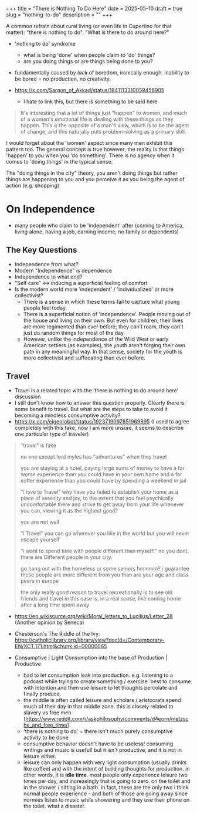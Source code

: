 +++
title = "There is Nothing To Do Here"
date = 2025-05-10
draft = true
slug = "nothing-to-do"
description = ""
+++

A common refrain about rural living (or even life in Cupertino for that matter): "there is nothing to do". "What is there to do around here?"

- 'nothing to do' syndrome
  - what is being 'done' when people claim to 'do' things?
  - are you doing things or are things being done to you?

- fundamentally caused by *lack* of boredom, ironically enough. inability to be bored = no production, no creativity.
- https://x.com/Sargon_of_Akkad/status/1841113310059458905
  - I hate to link this, but there is something to be said here

> It's interesting that a lot of things just "happen" to women, and much of a woman's emotional life is dealing with these things as they happen. This is the opposite of a man's view, which is to be the agent of change, and this naturally puts problem-solving as a primary skill.

I would forget about the 'women' aspect since many men exhibit this pattern too. The general concept is true however; the reality is that things 'happen' to you when you 'do something'. There is no agency when it comes to 'doing things' in the typical sense.

The "doing things in the city" theory, you aren't doing things but rather things are happening to you and you perceive it as you being the agent of action (e.g. shopping)

# On Independence

- many people who claim to be 'independent' after (coming to America, living alone, having a job, earning income, no family or dependents)

## The Key Questions

- Independence from what?
- Modern "Independence" is dependence
- Independence to what end?
- "Self care" <-> inducing a superficial feeling of comfort
- Is the modern world more 'independent' / 'individualized' or more collectivist?
  - There is a sense in which these terms fail to capture what young people feel today.
  - There is a superficial notion of 'independence'. People moving out of the house and living on their own. But even for children, their lives are more regimented than ever before; they can't roam, they can't just do random things for most of the day.
  - However, unlike the independence of the Wild West or early American settlers (as examples), the youth aren't forging their own path in any meaningful way. In that sense, society for the youth is more collectivist and suffocating than ever before.

## Travel

- Travel is a related topic with the 'there is nothing to do around here' discussion
- I still don't know how to answer this question properly. Clearly there is some benefit to travel. But what are the steps to take to avoid it becoming a mindless consumptive activity?
- https://x.com/eigenrobot/status/1923719097851969895 (I used to agree completely with this take, now I am more unsure, it seems to describe one particular type of traveler)

> "travel" is fake
>
> no one except lord myles has "adventures" when they travel
>
> you are staying at a hotel, paying large sums of money to have a far worse experience than you could have in your own home and a far softer experience than you could have by spending a weekend in jail
>
> "i love to Travel" why have you failed to establish your home as a place of serenity and joy, to the extent that you feel psychically uncomfortable there and strive to get away from your life whenever you can, viewing it as the highest good?
>
> you are not well
>
> "i Travel" you can go wherever you like in the world but you will never escape yourself
>
> "i want to spend time with people different than myself!" no you dont. there are Different people in your city.
>
> go hang out with the homeless or some seniors hmmmm? i guarantee these people are more different from you than are your age and class peers in europe
>
> the only really good reason to travel recreationally is to see old friends and travel in this case is, in a real sense, like coming home after a long time spent away

- https://en.wikisource.org/wiki/Moral_letters_to_Lucilius/Letter_28 (Another opinion by Seneca)
- Chesterson's The Riddle of the Ivy: https://catholiclibrary.org/library/view?docId=/Contemporary-EN/XCT.171.html&chunk.id=00000065

- Consumptive | Light Consumption into the base of Production | Productive
  - bad to let consumption leak into production. e.g. listening to a podcast while trying to create something / exercise. best to consume with intention and then use leisure to let thoughts percolate and finally produce.
  - the middle is often called leisure and scholars / aristocrats spend much of their day in that middle zone. this is closely related to slavery vs free men (https://www.reddit.com/r/askphilosophy/comments/d4eorn/nietzsche_and_free_time/).
  - 'there is nothing to do' = there isn't much purely consumptive activity to be done
  - consumptive behavior doesn't have to be useless! consuming writings and music is useful! but it isn't productive, and it is not in leisure either.
  - leisure can only happen with very light consumption (usually drinks like coffee) and with the intent of building thoughts for production. in other words, it is **idle time**. most people only experience leisure two times per day, and increasingly that is going to zero. on the toilet and in the shower / sitting in a bath. in fact, these are the only two i think normal people experience - and both of those are going away since normies listen to music while showering and they use their phone on the toilet. what a disaster.
